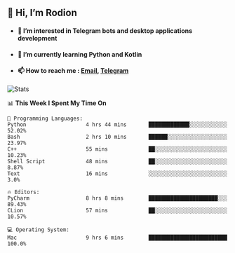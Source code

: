 ## 👋 Hi, I’m Rodion
- #### 👀 I’m interested in Telegram bots and desktop applications development
- #### 🌱 I’m currently learning Python and Kotlin
- #### 📫 How to reach me : [Email](mailto:me@lavn.ml), [Telegram](https://t.me/fast_geek)

![Stats](https://github-readme-stats.vercel.app/api?username=fast-geek&show_icons=true&theme=react&hide=issues&count_private=true&layout=compact)


<!--START_SECTION:waka-->
📊 **This Week I Spent My Time On** 

```text
💬 Programming Languages: 
Python                   4 hrs 44 mins       █████████████░░░░░░░░░░░░   52.02% 
Bash                     2 hrs 10 mins       ██████░░░░░░░░░░░░░░░░░░░   23.97% 
C++                      55 mins             ██░░░░░░░░░░░░░░░░░░░░░░░   10.23% 
Shell Script             48 mins             ██░░░░░░░░░░░░░░░░░░░░░░░   8.87% 
Text                     16 mins             ░░░░░░░░░░░░░░░░░░░░░░░░░   3.0%

🔥 Editors: 
PyCharm                  8 hrs 8 mins        ██████████████████████░░░   89.43% 
CLion                    57 mins             ██░░░░░░░░░░░░░░░░░░░░░░░   10.57%

💻 Operating System: 
Mac                      9 hrs 6 mins        █████████████████████████   100.0%

```


<!--END_SECTION:waka-->
